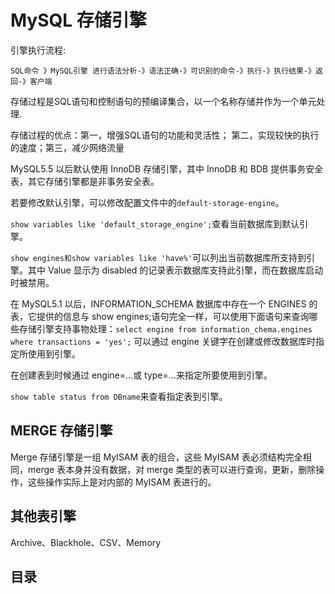 # MySQL 存储引擎

引擎执行流程:

    SQL命令 》MySQL引擎 进行语法分析-》语法正确-》可识别的命令-》执行-》执行结果-》返回-》客户端

存储过程是SQL语句和控制语句的预编译集合，以一个名称存储并作为一个单元处理.

存储过程的优点：第一，增强SQL语句的功能和灵活性； 第二，实现较快的执行的速度；第三，减少网络流量

MySQL5.5 以后默认使用 InnoDB 存储引擎，其中 InnoDB 和 BDB 提供事务安全表，其它存储引擎都是非事务安全表。

若要修改默认引擎，可以修改配置文件中的`default-storage-engine`。

`show variables like 'default_storage_engine';`查看当前数据库到默认引擎。

`show engines和show variables like 'have%'`可以列出当前数据库所支持到引擎。其中 Value 显示为 disabled 的记录表示数据库支持此引擎，而在数据库启动时被禁用。

在 MySQL5.1 以后，INFORMATION_SCHEMA 数据库中存在一个 ENGINES 的表，它提供的信息与 show engines;语句完全一样，可以使用下面语句来查询哪些存储引擎支持事物处理：`select engine from information_chema.engines where transactions = 'yes';`
可以通过 engine 关键字在创建或修改数据库时指定所使用到引擎。

在创建表到时候通过 engine=...或 type=...来指定所要使用到引擎。

`show table status from DBname`来查看指定表到引擎。

## MERGE 存储引擎

Merge 存储引擎是一组 MyISAM 表的组合，这些 MyISAM 表必须结构完全相同，merge 表本身并没有数据，对 merge 类型的表可以进行查询，更新，删除操作，这些操作实际上是对内部的 MyISAM 表进行的。

## 其他表引擎

Archive、Blackhole、CSV、Memory

## 目录
